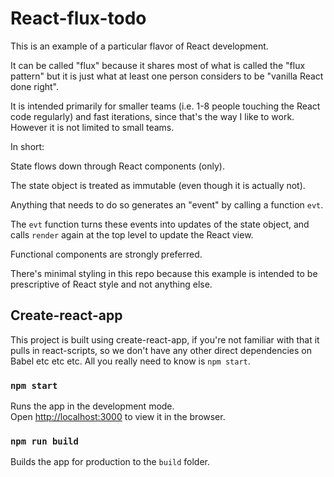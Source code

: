 # React-flux-todo

This is an example of a particular flavor of React development.

It can be called "flux" because it shares most of what is called the "flux pattern" but it is just what at least one person considers to be "vanilla React done right".

It is intended primarily for smaller teams (i.e. 1-8 people touching the React code regularly) and fast iterations, since that's the way I like to work.
However it is not limited to small teams.

In short:

State flows down through React components (only).

The state object is treated as immutable (even though it is actually not).

Anything that needs to do so generates an "event" by calling a function `evt`.

The `evt` function turns these events into updates of the state object, and calls `render` again at the top level to update the React view.

Functional components are strongly preferred.

There's minimal styling in this repo because this example is intended to be prescriptive of React style and not anything else.

## Create-react-app

This project is built using create-react-app, if you're not familiar with that it pulls in react-scripts, so we don't have any other direct dependencies on Babel etc etc etc.
All you really need to know is `npm start`.

### `npm start`

Runs the app in the development mode.<br>
Open [http://localhost:3000](http://localhost:3000) to view it in the browser.

### `npm run build`

Builds the app for production to the `build` folder.<br>
